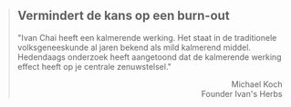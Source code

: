 ><h2>Vermindert de kans op een burn-out</h2>
>
>"Ivan Chai heeft een kalmerende werking. Het staat in de traditionele volksgeneeskunde al jaren bekend als mild kalmerend middel. Hedendaags onderzoek heeft aangetoond dat de kalmerende werking effect heeft op je centrale zenuwstelsel."
>
> <p style="text-align: right">Michael Koch<br>Founder Ivan's Herbs</p>
